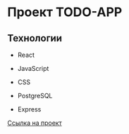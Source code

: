 # Проект TODO-APP

## Технологии

- React

- JavaScript

- CSS

- PostgreSQL

- Express

[Ссылка на проект](https://s-gusterev.github.io/todo-app-postgres-react-nodejs/)
